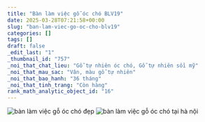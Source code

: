 ```yaml
---
title: "Bàn làm việc gỗ óc chó BLV19"
date: 2025-03-28T07:21:58+00:00
slug: "ban-lam-viec-go-oc-cho-blv19"
categories: []
tags: []
draft: false
_edit_last: "1"
_thumbnail_id: "757"
_noi_that_chat_lieu: "Gỗ tự nhiên óc chó, Gỗ tự nhiên sồi mỹ"
_noi_that_mau_sac: "Vân, màu gỗ tự nhiên"
_noi_that_bao_hanh: "36 tháng"
_noi_that_tinh_trang: "Còn hàng"
rank_math_analytic_object_id: "16"
---
```

![bàn làm việc gỗ óc chó đẹp](/img/ban-lv/blv19/ban-lam-viec-go-oc-cho-blv19-1.webp)
![bàn làm việc gỗ óc chó tại hà nội](/img/ban-lv/blv19/ban-lam-viec-go-oc-cho-blv19-2.webp)